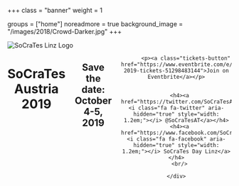 +++
class = "banner"
weight = 1

groups = ["home"]
noreadmore = true
background_image = "/images/2018/Crowd-Darker.jpg"
+++

<div class="banner">
  <div class="row">
    <div class="four columns">
      <img class="logo" src="/images/2018/SoCraTes_Linz.svg" alt="SoCraTes Linz Logo"/>
    </div>
    <div class="eight columns" style="text-align: center">
      <h1>SoCraTes Austria 2019</h1>
      <h2>Save the date: October 4-5, 2019</h2>
			
		  <p><a class="tickets-button" href="https://www.eventbrite.com/e/socratesat-2019-tickets-51298483144">Join on Eventbrite</a></p>
			
			
      <h4><a href="https://twitter.com/SoCraTesAT"><i class="fa fa-twitter" aria-hidden="true" style="width: 1.2em;"></i> @SoCraTesAT</a></h4>
      <h4><a href="https://www.facebook.com/SoCraTesAustria/"><i class="fa fa-facebook" aria-hidden="true" style="width: 1.2em;"></i> SoCraTes Day Linz</a></h4>
      <br/>

    </div>
  </div>  
</div>

	



<!--more-->
